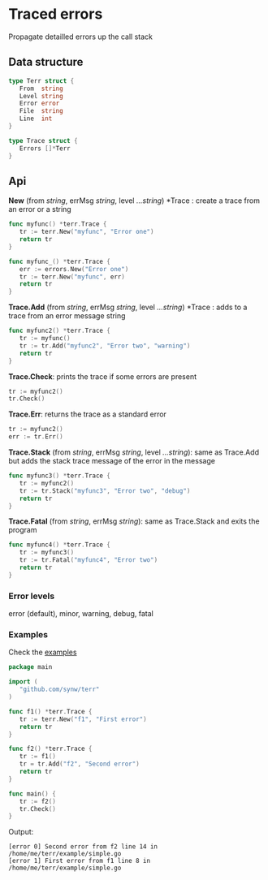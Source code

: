 # Traced errors

Propagate detailled errors up the call stack

## Data structure

   ```go
   type Terr struct {
      From  string
      Level string
	  Error error
	  File  string
	  Line  int
   }

   type Trace struct {
	  Errors []*Terr
   }
   ```

## Api

**New** (from *string*, errMsg *string*, level *...string*) *Trace : create a trace 
from an error or a string

   ```go
   func myfunc() *terr.Trace {
      tr := terr.New("myfunc", "Error one")
      return tr
   }
   
   func myfunc_() *terr.Trace {
      err := errors.New("Error one")
      tr := terr.New("myfunc", err)
      return tr
   }
   ```
   
**Trace.Add** (from *string*, errMsg *string*, level *...string*) *Trace : adds to a trace 
from an error message string

   ```go
   func myfunc2() *terr.Trace {
      tr := myfunc()
      tr := tr.Add("myfunc2", "Error two", "warning")
      return tr
   }
   ```
   
**Trace.Check**: prints the trace if some errors are present

   ```go
   tr := myfunc2()
   tr.Check()
   ```
   
**Trace.Err**: returns the trace as a standard error

   ```go
   tr := myfunc2()
   err := tr.Err()
   ```
   
**Trace.Stack** (from *string*, errMsg *string*, level *...string*): 
same as Trace.Add but adds the stack trace message of the error in the message 

   ```go
   func myfunc3() *terr.Trace {
      tr := myfunc2()
      tr := tr.Stack("myfunc3", "Error two", "debug")
      return tr
   }
   ```
   
**Trace.Fatal** (from *string*, errMsg *string*): 
same as Trace.Stack and exits the program 

   ```go
   func myfunc4() *terr.Trace {
      tr := myfunc3()
      tr := tr.Fatal("myfunc4", "Error two")
      return tr
   }
   ```
   
### Error levels

error (default), minor, warning, debug, fatal

### Examples 
   
Check the [examples](https://github.com/synw/terr/tree/master/example)

   ```go
   package main

   import (
	  "github.com/synw/terr"
   )

   func f1() *terr.Trace {
	  tr := terr.New("f1", "First error")
	  return tr
   }

   func f2() *terr.Trace {
	  tr := f1()
	  tr = tr.Add("f2", "Second error")
	  return tr
   }

   func main() {
	  tr := f2()
	  tr.Check()
   }
   ```
   
Output:
   
   ```
   [error 0] Second error from f2 line 14 in /home/me/terr/example/simple.go
   [error 1] First error from f1 line 8 in /home/me/terr/example/simple.go
   ```
